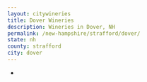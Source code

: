 ```yaml
---
layout: citywineries
title: Dover Wineries
description: Wineries in Dover, NH
permalink: /new-hampshire/strafford/dover/
state: nh
county: strafford
city: dover
---
```

-
